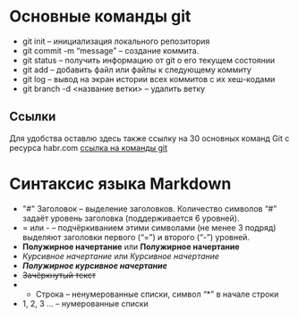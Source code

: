 # Основные команды git

* git init – инициализация локального репозитория
* git commit -m “message” – создание коммита.
* git status – получить информацию от git о его текущем состоянии
* git add – добавить файл или файлы к следующему коммиту
* git log – вывод на экран истории всех коммитов с их хеш-кодами
* git branch -d <название ветки> – удалить ветку
## Ссылки
Для удобства оставлю здесь также ссылку на 30 основных команд Git с ресурса habr.com [ссылка на команды git](https://habr.com/ru/company/ruvds/blog/599929/)
# Синтаксис языка Markdown
* "#" Заголовок – выделение заголовков. Количество символов “#” задаёт уровень заголовка  (поддерживается 6 уровней).
*	= или - – подчёркиванием этими символами (не менее 3 подряд) выделяют заголовки  первого (“=”) и второго (“-”) уровней.
*	**Полужирное начертание** или __Полужирное начертание__
*	*Курсивное начертание* или _Курсивное начертание_
*	***Полужирное курсивное начертание***
*	~~Зачёркнутый текст~~
*	* Строка – ненумерованные списки, символ “*” в начале строки
*	1, 2, 3 … – нумерованные списки


